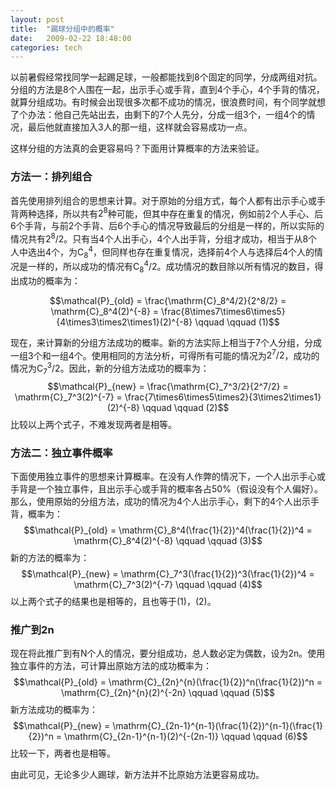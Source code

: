 ```yaml
---
layout: post
title:  "踢球分组中的概率"
date:   2009-02-22 18:48:00
categories: tech
---
```


以前暑假经常找同学一起踢足球，一般都能找到8个固定的同学，分成两组对抗。分组的方法是8个人围在一起，出示手心或手背，直到4个手心，4个手背的情况，就算分组成功。有时候会出现很多次都不成功的情况，很浪费时间，有个同学就想了个办法：他自己先站出去，由剩下的7个人先分，分成一组3个，一组4个的情况，最后他就直接加入3人的那一组，这样就会容易成功一点。

这样分组的方法真的会更容易吗？下面用计算概率的方法来验证。

### 方法一：排列组合

首先使用排列组合的思想来计算。对于原始的分组方式，每个人都有出示手心或手背两种选择，所以共有$2^8$种可能，但其中存在重复的情况，例如前2个人手心、后6个手背，与前2个手背、后6个手心的情况导致最后的分组是一样的，所以实际的情况共有$2^8/2$。只有当4个人出手心，4个人出手背，分组才成功，相当于从8个人中选出4个，为$\mathrm{C}_8^4$，但同样也存在重复情况，选择前4个人与选择后4个人的情况是一样的，所以成功的情况有$\mathrm{C}_8^4/2$。成功情况的数目除以所有情况的数目，得出成功的概率为：

$$\mathcal{P}_{old} = \frac{\mathrm{C}_8^4/2}{2^8/2} = \mathrm{C}_8^4(2)^{-8} = \frac{8\times7\times6\times5}{4\times3\times2\times1}(2)^{-8} \qquad \qquad (1)$$


现在，来计算新的分组方法成功的概率。新的方法实际上相当于7个人分组，分成一组3个和一组4个。使用相同的方法分析，可得所有可能的情况为$2^7/2$，成功的情况为$\mathrm{C}_7^3/2$。因此，新的分组方法成功的概率为：
$$\mathcal{P}_{new} = \frac{\mathrm{C}_7^3/2}{2^7/2} = \mathrm{C}_7^3(2)^{-7} = \frac{7\times6\times5\times2}{3\times2\times1}(2)^{-8} \qquad \qquad (2)$$
比较以上两个式子，不难发现两者是相等。

### 方法二：独立事件概率

下面使用独立事件的思想来计算概率。在没有人作弊的情况下，一个人出示手心或手背是一个独立事件，且出示手心或手背的概率各占50%（假设没有个人偏好）。那么，使用原始的分组方法，成功的情况为4个人出示手心，剩下的4个人出示手背，概率为：
$$\mathcal{P}_{old} = \mathrm{C}_8^4(\frac{1}{2})^4(\frac{1}{2})^4 = \mathrm{C}_8^4(2)^{-8} \qquad \qquad (3)$$
新的方法的概率为：
$$\mathcal{P}_{new} = \mathrm{C}_7^3(\frac{1}{2})^3(\frac{1}{2})^4 = \mathrm{C}_7^3(2)^{-7} \qquad \qquad (4)$$
以上两个式子的结果也是相等的，且也等于(1)，(2)。

### 推广到2n

现在将此推广到有N个人的情况，要分组成功，总人数必定为偶数，设为2n。使用独立事件的方法，可计算出原始方法的成功概率为：
$$\mathcal{P}_{old} = \mathrm{C}_{2n}^{n}(\frac{1}{2})^n(\frac{1}{2})^n = \mathrm{C}_{2n}^{n}(2)^{-2n} \qquad \qquad (5)$$
新方法成功的概率为：
$$\mathcal{P}_{new} = \mathrm{C}_{2n-1}^{n-1}(\frac{1}{2})^{n-1}(\frac{1}{2})^n = \mathrm{C}_{2n-1}^{n-1}(2)^{-(2n-1)} \qquad \qquad (6)$$
比较一下，两者也是相等。

由此可见，无论多少人踢球，新方法并不比原始方法更容易成功。
